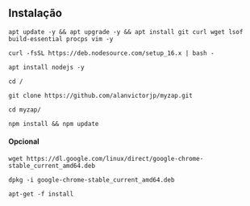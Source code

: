 ## Instalação
`apt update -y && apt upgrade -y && apt install git curl wget lsof build-essential procps vim -y`

`curl -fsSL https://deb.nodesource.com/setup_16.x | bash -`

`apt install nodejs -y`

`cd /`

`git clone https://github.com/alanvictorjp/myzap.git`

`cd myzap/`

`npm install && npm update`


#### Opcional
`wget https://dl.google.com/linux/direct/google-chrome-stable_current_amd64.deb`

`dpkg -i google-chrome-stable_current_amd64.deb`

`apt-get -f install`
